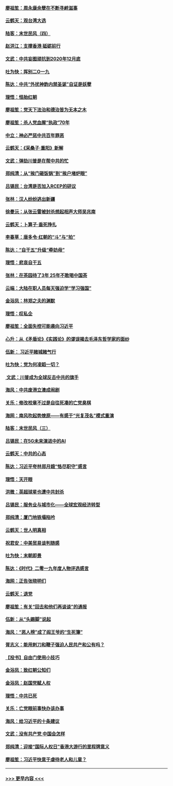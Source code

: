 #### [廖祖笙：周永康余孽在不断寻衅滋事](../pages/nsc993/n11751013.md?t=12282211) 
#### [云鹤天：观台湾大选](../pages/nsc993/n11751007.md?t=12282211) 
#### [陆客：末世民风（四）](../pages/nsc993/n11749203.md?t=12282211) 
#### [赵洪江：支撑香港 砥砺前行](../pages/nsc993/n11748482.md?t=12282211) 
#### [文武：中共妄图顽抗到2020年12月底](../pages/nsc993/n11748446.md?t=12282211) 
#### [吐为快：挥别二O一九](../pages/nsc993/n11748411.md?t=12282211) 
#### [陈达：中共“外扰神韵内禁圣诞”自证是妖孽](../pages/nsc993/n11748226.md?t=12282211) 
#### [理悟：怪胎红朝](../pages/nsc993/n11748206.md?t=12282211) 
#### [廖祖笙：党天下法治和德治皆为无本之木](../pages/nsc993/n11748135.md?t=12282211) 
#### [廖祖笙：杀人党血腥“执政”70年](../pages/nsc993/n11745144.md?t=12282211) 
#### [中立：神必严惩中共百年罪恶](../pages/nsc993/n11744970.md?t=12282211) 
#### [云鹤天：《采桑子‧重阳》新解](../pages/nsc993/n11744948.md?t=12282211) 
#### [文武：弹劾川普是在帮中共的忙](../pages/nsc993/n11744758.md?t=12282211) 
#### [郑纯清：从“挨门砸饭锅”到“挨户堵炉眼”](../pages/nsc993/n11744745.md?t=12282211) 
#### [吕锡民：台湾是否加入RCEP的研议](../pages/nsc993/n11744701.md?t=12282211) 
#### [张林：汉人纷纷逃出新疆](../pages/nsc993/n11743530.md?t=12282211) 
#### [徐曼沅：从张云雷被封杀想起相声大师吴兆南](../pages/nsc993/n11741816.md?t=12282211) 
#### [云鹤天：卜算子‧垂死挣扎](../pages/nsc993/n11739956.md?t=12282211) 
#### [李春草：唐多令‧红朝的“斗”与“拍”](../pages/nsc993/n11739830.md?t=12282211) 
#### [陈达：“自干五”升级“牵妨母”](../pages/nsc993/n11739724.md?t=12282211) 
#### [理悟：悲哀自干五](../pages/nsc993/n11739547.md?t=12282211) 
#### [张林：在茶园待了3年 25年不敢喝中国茶](../pages/nsc993/n11739240.md?t=12282211) 
#### [云端：大陆在职人员每天强迫学“学习强国”](../pages/nsc993/n11738735.md?t=12282211) 
#### [金浴凤：林郑之夫的渊默](../pages/nsc993/n11737735.md?t=12282211) 
#### [理悟：叹私企](../pages/nsc993/n11737715.md?t=12282211) 
#### [廖祖笙：全面失控可能袭向习近平](../pages/nsc993/n11737704.md?t=12282211) 
#### [心升：从《矛盾论》《实践论》的谬误揭去毛泽东哲学家的面纱](../pages/nsc993/n11736962.md?t=12282211) 
#### [伍新： 习近平赌城赌气行](../pages/nsc993/n11736929.md?t=12282211) 
#### [吐为快：党为何凌蹈一切？](../pages/nsc993/n11736915.md?t=12282211) 
#### [ 文武：川普成为全球反击中共的旗手](../pages/nsc993/n11736882.md?t=12282211) 
#### [海风：中共废港立澳成闹剧](../pages/nsc993/n11735857.md?t=12282211) 
#### [关乐：修改校章不过是自往死凑的亡党臭棋](../pages/nsc993/n11735097.md?t=12282211) 
#### [海网：南风吹起势燎原——有感于“光复茂名”模式重演](../pages/nsc993/n11732308.md?t=12282211) 
#### [陆客：末世民风（三）](../pages/nsc993/n11732211.md?t=12282211) 
#### [吕锡民：在5G未来演进中的AI](../pages/nsc993/n11730010.md?t=12282211) 
#### [云鹤天：中共的心态](../pages/nsc993/n11729906.md?t=12282211) 
#### [陈达：习近平夸林郑月娥“恪尽职守”感言](../pages/nsc993/n11729881.md?t=12282211) 
#### [理悟：天开眼](../pages/nsc993/n11729699.md?t=12282211) 
#### [洪微：英超球星也遭中共封杀](../pages/nsc993/n11727243.md?t=12282211) 
#### [吕锡民：服务业与城市化——全球宏观经济转型](../pages/nsc993/n11725845.md?t=12282211) 
#### [郑纯清：厦门地铁塌陷吟](../pages/nsc993/n11725813.md?t=12282211) 
#### [云鹤天：世人明真相](../pages/nsc993/n11725621.md?t=12282211) 
#### [祝君安：中美贸易谈判随感](../pages/nsc993/n11725609.md?t=12282211) 
#### [吐为快：末朝即景](../pages/nsc993/n11723365.md?t=12282211) 
#### [陈达：《时代》二零一九年度人物评选感言](../pages/nsc993/n11723337.md?t=12282211) 
#### [海网：正告张晓明们](../pages/nsc993/n11723228.md?t=12282211) 
#### [云鹤天：退党](../pages/nsc993/n11723056.md?t=12282211) 
#### [廖祖笙：有关“回去和他们再谈谈”的通报](../pages/nsc993/n11722442.md?t=12282211) 
#### [伍新：从“头踢脚”说起](../pages/nsc993/n11722429.md?t=12282211) 
#### [海风：“恶人榜”成了阎王爷的“生死簿”](../pages/nsc993/n11722272.md?t=12282211) 
#### [胥志义：能用剌刀和鞭子强迫人民共产和公有吗？](../pages/nsc993/n11720569.md?t=12282211) 
#### [【投书】自由门使用小技巧](../pages/nsc993/n11720180.md?t=12282211) 
#### [金浴凤：致红朝公知们](../pages/nsc993/n11720563.md?t=12282211) 
#### [金浴凤：赵国党赋人权](../pages/nsc993/n11720533.md?t=12282211) 
#### [理悟：中共已死](../pages/nsc993/n11720233.md?t=12282211) 
#### [关乐：亡党眼前事快办该办事](../pages/nsc993/n11719160.md?t=12282211) 
#### [海风：给习近平的十条建议](../pages/nsc993/n11717616.md?t=12282211) 
#### [文武：没有共产党 中国会怎样](../pages/nsc993/n11717584.md?t=12282211) 
#### [郑纯清：迎接“国际人权日”香港大游行的里程牌意义](../pages/nsc993/n11717417.md?t=12282211) 
#### [廖祖笙：习近平快意于虐待老人和儿童？](../pages/nsc993/n11715313.md?t=12282211) 

----
#### [ >>> 更早内容 <<< ](../indexes/nsc993-earlier.md)
